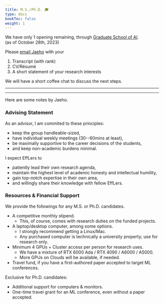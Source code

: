 ```yaml
---
title: M.S./Ph.D. 🎓
type: docs
bookToc: false
weight: 1
---
```


We have only 1 opening remaining, through [Graduate School of AI](https://ai.postech.ac.kr).  
(as of October 28th, 2023)

Please [email Jaeho](jaeho.lee@postech.ac.kr) with your

1. Transcript (with rank)
2. CV/Résumé
3. A short statement of your research interests

We will have a short coffee chat to discuss the next steps.

---
---

Here are some notes by Jaeho.


### **Advising Statement**

As an advisor, I am commited to these principles:
- keep the group handleable-sized,
- have individual weekly meetings (30--60mins at least),
- be maximally supportive to the career decisions of the students,
- and keep non-academic burdens minimal.

I expect EffLers to
- patiently lead their own research agenda,
- maintain the highest level of academic honesty and intellectual humility,
- gain top-notch expertise in their own area,
- and willingly share their knowledge with fellow EffLers.



### **Resources & Financial Support**

We provide the followings for any M.S. or Ph.D. candidates.

- A competitive monthly stipend.
	- This, of course, comes with research duties on the funded projects.
- A laptop/desktop computer, among some options.
	- I strongly recommend getting a Linux/Mac.
	- Any purchased computer is technically a university property; use for research only.
- Minimum 4 GPUs + Cluster access per person for research uses.
	- We have a mixture of RTX 6000 Ada / RTX 4090 / A6000 / A5000.
	- More GPUs on Clouds will be available, if needed.
- Travel fund, if you have a first-authored paper accepted to target ML conferences.

Exclusive for Ph.D. candidates:

- Additional support for computers & monitors.
- One-time travel grant for an ML conference, even without a paper accepted.